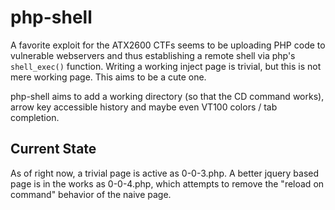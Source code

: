 # php-shell
A favorite exploit for the ATX2600 CTFs seems to be uploading PHP code to 
vulnerable webservers and thus establishing a remote shell via php's
`shell_exec()` function. Writing a working inject page is trivial, but this
is not mere working page. This aims to be a cute one.

php-shell aims to add a working directory (so that the CD command works),
arrow key accessible history and maybe even VT100 colors / tab completion.

## Current State
As of right now, a trivial page is active as 0-0-3.php. A better jquery based
page is in the works as 0-0-4.php, which attempts to remove the "reload on 
command" behavior of the naive page.

